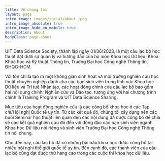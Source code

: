 ```yaml
---
title: Về chúng tôi
layout: page
intro_image: images/social/about.jpeg
intro_image_absolute: true
intro_image_hide_on_mobile: true
description: About
bodyClass: page-about
---
```


UIT Data Science Society, thành lập ngày 01/06/2023, là một câu lạc bộ học thuật đặt dưới sự quản lý và hướng dẫn của bộ môn Khoa học Dữ liệu, Khoa Khoa học và Kỹ thuật Thông tin, Trường Đại học Công nghệ Thông tin, ĐHQG-HCM.

Với tôn chỉ là tạo ra một không gian sinh hoạt và môi trường nghiên cứu học thuật chuyên nghiệp dành cho các bạn sinh viên trong lĩnh vực Khoa học Dữ liệu và Trí tuệ Nhân tạo, các hoạt động chính của câu lạc bộ bao gồm hai nội dung chính: Nghiên cứu và Đào tạo, tương ứng với hai chương trình chính là Training Program và UIT Data Science Sharing.

Mục tiêu của hoạt động nghiên cứu là các công bố khoa học ở các Tạp chí/Hội nghị Quốc tế uy tín. Từ các kết quả đó, chúng tôi xây dựng nên các buổi Seminar học thuật liên quan đến các nội dung đã được công bố để chia sẻ các kết quả nghiên cứu đó đến với đông đảo các bạn sinh viên ngành Khoa học Dữ liệu nói riêng và sinh viên Trường Đại học Công nghệ Thông tin nói chung.

Cho đến nay, câu lạc bộ đã có những bài báo khoa học được công bố tại nhiều hội nghị thế giới quốc tế uy tín. Bên cạnh đó, các thành viên của câu lạc bộ cũng đạt được thứ hạng cao trong các cuộc thi khoa học dữ liệu.
